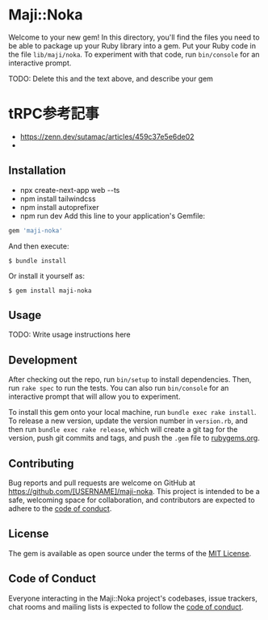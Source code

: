 # Maji::Noka

Welcome to your new gem! In this directory, you'll find the files you need to be able to package up your Ruby library into a gem. Put your Ruby code in the file `lib/maji/noka`. To experiment with that code, run `bin/console` for an interactive prompt.

TODO: Delete this and the text above, and describe your gem

# tRPC参考記事
- https://zenn.dev/sutamac/articles/459c37e5e6de02
-

## Installation

- npx create-next-app web --ts
- npm install tailwindcss
- npm install autoprefixer
- npm run dev
Add this line to your application's Gemfile:

```ruby
gem 'maji-noka'
```

And then execute:

    $ bundle install

Or install it yourself as:

    $ gem install maji-noka

## Usage

TODO: Write usage instructions here

## Development

After checking out the repo, run `bin/setup` to install dependencies. Then, run `rake spec` to run the tests. You can also run `bin/console` for an interactive prompt that will allow you to experiment.

To install this gem onto your local machine, run `bundle exec rake install`. To release a new version, update the version number in `version.rb`, and then run `bundle exec rake release`, which will create a git tag for the version, push git commits and tags, and push the `.gem` file to [rubygems.org](https://rubygems.org).

## Contributing

Bug reports and pull requests are welcome on GitHub at https://github.com/[USERNAME]/maji-noka. This project is intended to be a safe, welcoming space for collaboration, and contributors are expected to adhere to the [code of conduct](https://github.com/[USERNAME]/maji-noka/blob/master/CODE_OF_CONDUCT.md).


## License

The gem is available as open source under the terms of the [MIT License](https://opensource.org/licenses/MIT).

## Code of Conduct

Everyone interacting in the Maji::Noka project's codebases, issue trackers, chat rooms and mailing lists is expected to follow the [code of conduct](https://github.com/[USERNAME]/maji-noka/blob/master/CODE_OF_CONDUCT.md).

